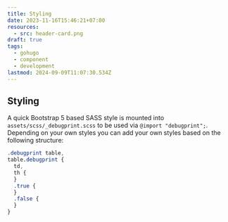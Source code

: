 ```yaml
---
title: Styling
date: 2023-11-16T15:46:21+07:00
resources:
  - src: header-card.png
draft: true
tags:
  - gohugo
  - component
  - development
lastmod: 2024-09-09T11:07:30.534Z
---
```


## Styling

A quick Bootstrap 5 based SASS style is mounted into `assets/scss/_debugprint.scss` to be used via `@import "debugprint";`. Depending on your own styles you can add your own styles based on the following structure:

```scss
.debugprint table,
table.debugprint {
  td,
  th {
  }
  .true {
  }
  .false {
  }
}
```
